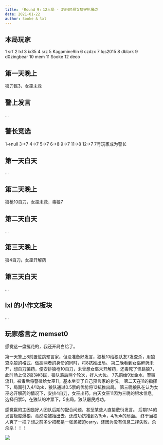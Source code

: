 ```yaml
---
title: 「Round 9」12人局 - 3狼4民预女猎守枪屠边
date: 2021-01-22
author: Sooke & lxl
---
```


## 本局玩家
1 srf
2 lxl
3 ix35
4 srz
5 KagamineRin
6 czdzx
7 lqs2015
8 dblark
9 d0zingbear
10 mem
11 Sooke
12 deco

## 第一天晚上
狼刀民3，女巫未救

## 警上发言
...

## 警长竞选
1->null
3->7
4->7
5->7
6->8
9->7
11->8
12->7
7号玩家成为警长

## 第一天白天
...

## 第二天晚上
狼枪10自刀，女巫未救，毒狼7

## 第二天白天
...

## 第三天晚上
狼4自刀，女巫开解药

## 第三天白天
...

## lxl 的小作文板块
...

## 玩家感言之 memset0

感觉这一盘挺花的，我还开局白给了。

第一天警上8前置位跳预言家，但没准备好发言，狼枪10给狼队友7发查杀，用狼查杀狼的格式，做高两者的身份的同时，将8抗推出局。
第二晚看到女巫解药未开，想自刀骗药，便安排狼枪10自刀，未曾想女巫未开解药，还毒死了悍跳狼7，此时场上仅2狼3神3民，狼队落后两个轮次，好人大优。
7先前给9发金水，警徽流11，被毒后将警徽给女巫11，基本坐实了自己预言家的身份。
第二天在11的指挥下，局面引入4/12pk，狼队通过0.5票的优势将12抗推出局。
第三晚狼队在认为女巫必开解药的情况下，安排4自刀，女巫出药，白天女巫11因为三晚的银水信息，选择归票5，在狼队的冲票下，5出局。狼队屠民成功。

感觉赢的主因是好人团队后期的配合问题，甚至某些人直接敷衍发言。
后期1/4的发言极度爆狼，竟然没被抬出去，还成功抗推到2/9pk，4/5pk的局面。
终于当狼人爽了一把？想之前多少把都是一张民被迫carry，还因为没有信息二择失败，杀杀杀！！！

![](https://static.memset0.cn/img/v1/1e652991.jpg)
